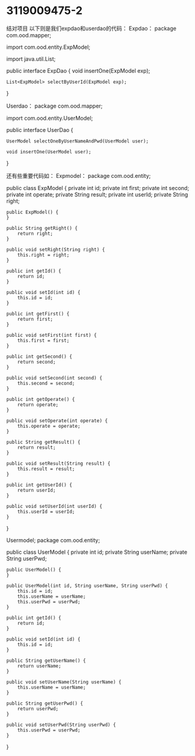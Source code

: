 # 3119009475-2
结对项目
以下则是我们expdao和userdao的代码：
Expdao：
package com.ood.mapper;

import com.ood.entity.ExpModel;

import java.util.List;


public interface ExpDao {
    void insertOne(ExpModel exp);

    List<ExpModel> selectByUserId(ExpModel exp);
}

Userdao：
package com.ood.mapper;

import com.ood.entity.UserModel;

public interface UserDao {

	UserModel selectOneByUserNameAndPwd(UserModel user);

	void insertOne(UserModel user);
}

还有些重要代码如：
Expmodel：
package com.ood.entity;


public class ExpModel {
    private int id;
    private int first;
    private int second;
    private int operate;
    private String result;
    private int userId;
    private String right;

    public ExpModel() {
    }

    public String getRight() {
        return right;
    }

    public void setRight(String right) {
        this.right = right;
    }

    public int getId() {
        return id;
    }

    public void setId(int id) {
        this.id = id;
    }

    public int getFirst() {
        return first;
    }

    public void setFirst(int first) {
        this.first = first;
    }

    public int getSecond() {
        return second;
    }

    public void setSecond(int second) {
        this.second = second;
    }

    public int getOperate() {
        return operate;
    }

    public void setOperate(int operate) {
        this.operate = operate;
    }

    public String getResult() {
        return result;
    }

    public void setResult(String result) {
        this.result = result;
    }

    public int getUserId() {
        return userId;
    }

    public void setUserId(int userId) {
        this.userId = userId;
    }
}

Usermodel;
package com.ood.entity;


public class UserModel {
    private int id;
    private String userName;
    private String userPwd;

    public UserModel() {
    }

    public UserModel(int id, String userName, String userPwd) {
        this.id = id;
        this.userName = userName;
        this.userPwd = userPwd;
    }

    public int getId() {
        return id;
    }

    public void setId(int id) {
        this.id = id;
    }

    public String getUserName() {
        return userName;
    }

    public void setUserName(String userName) {
        this.userName = userName;
    }

    public String getUserPwd() {
        return userPwd;
    }

    public void setUserPwd(String userPwd) {
        this.userPwd = userPwd;
    }
}
